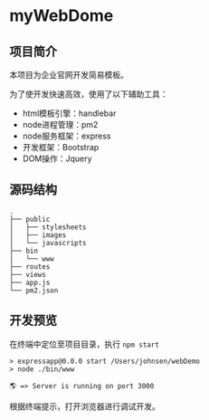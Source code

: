 # myWebDome

## 项目简介

本项目为企业官网开发简易模板。

为了使开发快速高效，使用了以下辅助工具：

- html模板引擎：handlebar
- node进程管理：pm2
- node服务框架：express
- 开发框架：Bootstrap
- DOM操作：Jquery

## 源码结构

```
.
├── public
│   ├── stylesheets
│   ├── images
│   └── javascripts
├── bin
│   └── www
├── routes
├── views
├── app.js
└── pm2.json
```

## 开发预览

在终端中定位至项目目录，执行 `npm start`

```
> expressapp@0.0.0 start /Users/johnsen/webDemo
> node ./bin/www

🌎 => Server is running on port 3000
```

根据终端提示，打开浏览器进行调试开发。
